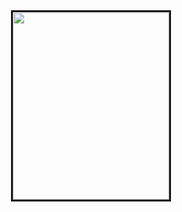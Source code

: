 <html>
<head>
<title> Home </title>
<style>
img{border:solid;height:300px;width:250px;}
html{text-align:center;}
</style> </head>
<body>
<img src="https://lh3.googleusercontent.com/proxy/mLtowS6dcU9gM6Mr6fqujYzK787x0ZhnTw34C4fG-Bp628j1A-bvFkZIBwhvyKVui-8Voshu_ePuSAOvp9FLMcdFO0lta1APxn-yxdpacRk5lk6TuqEz_I56bi8">
</body> </html>
